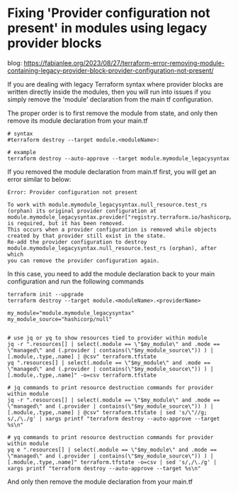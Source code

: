 # Fixing 'Provider configuration not present' in modules using legacy provider blocks

blog: https://fabianlee.org/2023/08/27/terraform-error-removing-module-containing-legacy-provider-block-provider-configuration-not-present/

If you are dealing with legacy Terraform syntax where provider blocks are written directly inside the modules, then you will run into issues if you simply remove the 'module' declaration from the main tf configuration.

The proper order is to first remove the module from state, and only then remove its module declaration from your main.tf

```
# syntax
#terraform destroy --target module.<moduleName>:

# example
terraform destroy --auto-approve --target module.mymodule_legacysyntax
```

If you removed the module declaration from main.tf first, you will get an error similar to below:

```
Error: Provider configuration not present

To work with module.mymodule_legacysyntax.null_resource.test_rs (orphan) its original provider configuration at
module.mymodule_legacysyntax.provider["registry.terraform.io/hashicorp/null"] is required, but it has been removed.
This occurs when a provider configuration is removed while objects created by that provider still exist in the state.
Re-add the provider configuration to destroy module.mymodule_legacysyntax.null_resource.test_rs (orphan), after which
you can remove the provider configuration again.
```

In this case, you need to add the module declaration back to your main configuration and run the following commands

```
terraform init --upgrade
terraform destroy --target module.<moduleName>.<providerName>

my_module="module.mymodule_legacysyntax"
my_module_source="hashicorp/null"


# use jq or yq to show resources tied to provider within module
jq -r ".resources[] | select(.module == \"$my_module\" and .mode == \"managed\" and (.provider | contains(\"$my_module_source\")) ) | [.module,.type,.name] | @csv" terraform.tfstate
yq ".resources[] | select(.module == \"$my_module\" and .mode == \"managed\" and (.provider | contains(\"$my_module_source\")) ) | [.module,.type,.name]" -o=csv terraform.tfstate

# jq commands to print resource destruction commands for provider within module
jq -r ".resources[] | select(.module == \"$my_module\" and .mode == \"managed\" and (.provider | contains(\"$my_module_source\")) ) | [.module,.type,.name] | @csv" terraform.tfstate | sed 's/\"//g; s/,/\./g' | xargs printf "terraform destroy --auto-approve --target %s\n"

# yq commands to print resource destruction commands for provider within module
yq e ".resources[] | select(.module == \"$my_module\" and .mode == \"managed\" and (.provider | contains(\"$my_module_source\")) ) | [.module,.type,.name]" terraform.tfstate -o=csv | sed 's/,/\./g' | xargs printf "terraform destroy --auto-approve --target %s\n"
```

And only then remove the module declaration from your main.tf




